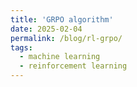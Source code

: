 ```yaml
---
title: 'GRPO algorithm'
date: 2025-02-04
permalink: /blog/rl-grpo/
tags:
  - machine learning
  - reinforcement learning
---
```

